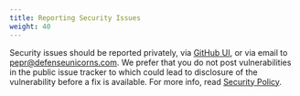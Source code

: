 ```yaml
---
title: Reporting Security Issues
weight: 40
---
```



Security issues should be reported privately, via [GitHub UI](https://github.com/defenseunicorns/pepr/security/advisories/new), or via email to [pepr@defenseunicorns.com](mailto:pepr@defenseunicorns.com?subject=vulnerability). We prefer that you do not post vulnerabilities in the public issue tracker to which could lead to disclosure of the vulnerability before a fix is available. For more info, read [Security Policy](https://github.com/defenseunicorns/pepr/security/policy).

